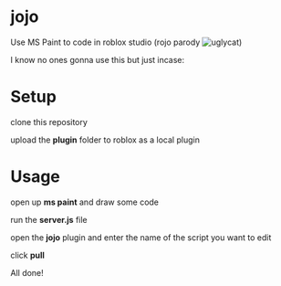 # jojo
Use MS Paint to code in roblox studio (rojo parody ![uglycat](https://media.discordapp.net/attachments/737532393874784359/939100465256353842/896801464322777160.png))

I know no ones gonna use this but just incase:

# Setup 

clone this repository

upload the **plugin** folder to roblox as a local plugin

# Usage

open up **ms paint** and draw some code 

run the **server.js** file 

open the **jojo** plugin and enter the name of the script you want to edit

click **pull**

All done!
